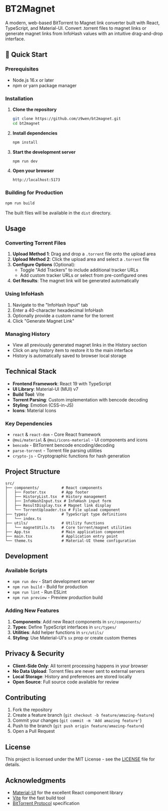 # BT2Magnet

A modern, web-based BitTorrent to Magnet link converter built with React, TypeScript, and Material-UI. Convert .torrent files to magnet links or generate magnet links from InfoHash values with an intuitive drag-and-drop interface.

## 🚀 Quick Start

### Prerequisites

- Node.js 16.x or later
- npm or yarn package manager

### Installation

1. **Clone the repository**
   ```bash
   git clone https://github.com/z9wen/bt2magnet.git
   cd bt2magnet
   ```

2. **Install dependencies**
   ```bash
   npm install
   ```

3. **Start the development server**
   ```bash
   npm run dev
   ```

4. **Open your browser**
   ```
   http://localhost:5173
   ```

### Building for Production

```bash
npm run build
```

The built files will be available in the `dist` directory.

##  Usage

### Converting Torrent Files

1. **Upload Method 1**: Drag and drop a `.torrent` file onto the upload area
2. **Upload Method 2**: Click the upload area and select a `.torrent` file
3. **Configure Options** (Optional):
   - Toggle "Add Trackers" to include additional tracker URLs
   - Add custom tracker URLs or select from pre-configured ones
4. **Get Results**: The magnet link will be generated automatically

### Using InfoHash

1. Navigate to the "InfoHash Input" tab
2. Enter a 40-character hexadecimal InfoHash
3. Optionally provide a custom name for the torrent
4. Click "Generate Magnet Link"

### Managing History

- View all previously generated magnet links in the History section
- Click on any history item to restore it to the main interface
- History is automatically saved to browser local storage

##  Technical Stack

- **Frontend Framework**: React 19 with TypeScript
- **UI Library**: Material-UI (MUI) v7
- **Build Tool**: Vite
- **Torrent Parsing**: Custom implementation with bencode decoding
- **Styling**: Emotion (CSS-in-JS)
- **Icons**: Material Icons

### Key Dependencies

- `react` & `react-dom` - Core React framework
- `@mui/material` & `@mui/icons-material` - UI components and icons
- `bencode` - BitTorrent bencode encoding/decoding
- `parse-torrent` - Torrent file parsing utilities
- `crypto-js` - Cryptographic functions for hash generation

##  Project Structure

```
src/
├── components/          # React components
│   ├── Footer.tsx       # App footer
│   ├── HistoryList.tsx  # History management
│   ├── InfoHashInput.tsx # InfoHash input form
│   ├── ResultDisplay.tsx # Magnet link display
│   └── TorrentUploader.tsx # File upload component
├── types/               # TypeScript type definitions
│   └── index.ts
├── utils/               # Utility functions
│   └── magnetUtils.ts   # Core torrent/magnet utilities
├── App.tsx              # Main application component
├── main.tsx             # Application entry point
└── theme.ts             # Material-UI theme configuration
```

##  Development

### Available Scripts

- `npm run dev` - Start development server
- `npm run build` - Build for production
- `npm run lint` - Run ESLint
- `npm run preview` - Preview production build

### Adding New Features

1. **Components**: Add new React components in `src/components/`
2. **Types**: Define TypeScript interfaces in `src/types/`
3. **Utilities**: Add helper functions in `src/utils/`
4. **Styling**: Use Material-UI's `sx` prop or create custom themes

##  Privacy & Security

- **Client-Side Only**: All torrent processing happens in your browser
- **No Data Upload**: Torrent files are never sent to external servers
- **Local Storage**: History and preferences are stored locally
- **Open Source**: Full source code available for review

##  Contributing

1. Fork the repository
2. Create a feature branch (`git checkout -b feature/amazing-feature`)
3. Commit your changes (`git commit -m 'Add amazing feature'`)
4. Push to the branch (`git push origin feature/amazing-feature`)
5. Open a Pull Request

##  License

This project is licensed under the MIT License - see the [LICENSE](LICENSE) file for details.

##  Acknowledgments

- [Material-UI](https://mui.com/) for the excellent React component library
- [Vite](https://vitejs.dev/) for the fast build tool
- [BitTorrent Protocol](https://www.bittorrent.org/beps/bep_0003.html) specification
